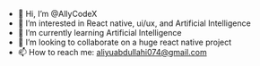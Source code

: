 - 👋 Hi, I’m @AllyCodeX
- 👀 I’m interested in React native, ui/ux, and Artificial Intelligence
- 🌱 I’m currently learning  Artificial Intelligence
- 💞️ I’m looking to collaborate on a huge react native project
- 📫 How to reach me:  aliyuabdullahi074@gmail.com

<!---
AllyCodeX/AllyCodeX is a ✨ special ✨ repository because its `README.md` (this file) appears on your GitHub profile.
You can click the Preview link to take a look at your changes.
--->
